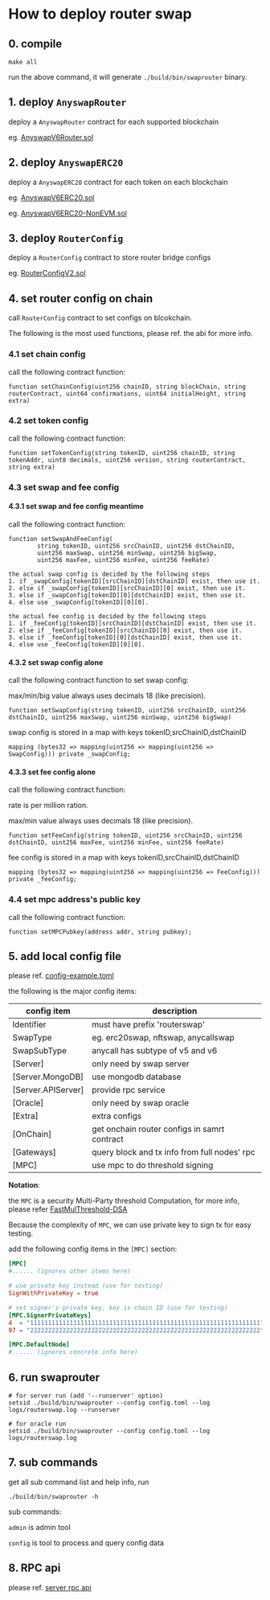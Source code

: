 # How to deploy router swap

## 0. compile

```shell
make all
```
run the above command, it will generate `./build/bin/swaprouter` binary.

## 1. deploy `AnyswapRouter`

deploy a `AnyswapRouter` contract for each supported blockchain

eg. [AnyswapV6Router.sol](https://github.com/anyswap/anyswap-v1-core/blob/master/contracts/AnyswapV6Router.sol)

## 2. deploy `AnyswapERC20`

deploy a `AnyswapERC20` contract for each token on each blockchain

eg. [AnyswapV6ERC20.sol](https://github.com/anyswap/anyswap-v1-core/blob/master/contracts/AnyswapV6ERC20.sol)

eg. [AnyswapV6ERC20-NonEVM.sol](https://github.com/anyswap/anyswap-v1-core/blob/master/contracts/AnyswapV6ERC20-NonEVM.sol)

## 3. deploy `RouterConfig`

deploy a `RouterConfig` contract to store router bridge configs

eg. [RouterConfigV2.sol](https://github.com/anyswap/router-config/blob/main/contracts/RouterConfigV2.sol)

## 4. set router config on chain

call `RouterConfig` contract to set configs on blcokchain.

The following is the most used functions, please ref. the abi for more info.

### 4.1 set chain config

call the following contract function:

```solidity
function setChainConfig(uint256 chainID, string blockChain, string routerContract, uint64 confirmations, uint64 initialHeight, string extra)
```

### 4.2 set token config

call the following contract function:

```solidity
function setTokenConfig(string tokenID, uint256 chainID, string tokenAddr, uint8 decimals, uint256 version, string routerContract, string extra)
```

### 4.3 set swap and fee config

#### 4.3.1 set swap and fee config meantime

call the following contract function:

```solidity
function setSwapAndFeeConfig(
        string tokenID, uint256 srcChainID, uint256 dstChainID,
        uint256 maxSwap, uint256 minSwap, uint256 bigSwap,
        uint256 maxFee, uint256 minFee, uint256 feeRate)
```

```text
the actual swap config is decided by the following steps
1. if _swapConfig[tokenID][srcChainID][dstChainID] exist, then use it.
2. else if _swapConfig[tokenID][srcChainID][0] exist, then use it.
3. else if _swapConfig[tokenID][0][dstChainID] exist, then use it.
4. else use _swapConfig[tokenID][0][0].
```

```text
the actual fee config is decided by the following steps
1. if _feeConfig[tokenID][srcChainID][dstChainID] exist, then use it.
2. else if _feeConfig[tokenID][srcChainID][0] exist, then use it.
3. else if _feeConfig[tokenID][0][dstChainID] exist, then use it.
4. else use _feeConfig[tokenID][0][0].
```

#### 4.3.2 set swap config alone

call the following contract function to set swap config:

max/min/big value always uses decimals 18 (like precision).

```solidity
function setSwapConfig(string tokenID, uint256 srcChainID, uint256 dstChainID, uint256 maxSwap, uint256 minSwap, uint256 bigSwap)
```

swap config is stored in a map with keys tokenID,srcChainID,dstChainID
```solidity
mapping (bytes32 => mapping(uint256 => mapping(uint256 => SwapConfig))) private _swapConfig;
```

#### 4.3.3 set fee config alone

call the following contract function:

rate is per million ration.

max/min value always uses decimals 18 (like precision).

```solidity
function setFeeConfig(string tokenID, uint256 srcChainID, uint256 dstChainID, uint256 maxFee, uint256 minFee, uint256 feeRate)
```

fee config is stored in a map with keys tokenID,srcChainID,dstChainID
```solidity
mapping (bytes32 => mapping(uint256 => mapping(uint256 => FeeConfig))) private _feeConfig;
```

### 4.4 set mpc address's public key

call the following contract function:

```solidity
function setMPCPubkey(address addr, string pubkey);
```

## 5. add local config file

please ref. [config-example.toml](https://github.com/anyswap/CrossChain-Router/blob/main/params/config-example.toml)

the following is the major config items:

| config item | description |
| --------------- | --------------- |
| Identifier | must have prefix 'routerswap' |
| SwapType | eg. erc20swap, nftswap, anycallswap |
| SwapSubType | anycall has subtype of v5 and v6 |
| [Server] | only need by swap server |
| [Server.MongoDB] | use mongodb database |
| [Server.APIServer] | provide rpc service |
| [Oracle] | only need by swap oracle |
| [Extra] | extra configs |
| [OnChain] | get onchain router configs in samrt contract |
| [Gateways] | query block and tx info from full nodes' rpc |
| [MPC] | use mpc to do threshold signing |

**Notation**:

the `MPC` is a security Multi-Party threshold Computation,
for more info, please refer [FastMulThreshold-DSA](https://github.com/anyswap/FastMulThreshold-DSA)

Because the complexity of `MPC`, we can use private key to sign tx for easy testing.

add the following config items in the `[MPC]` section:

```toml
[MPC]
#...... (ignores other items here)

# use private key instead (use for testing)
SignWithPrivateKey = true

# set signer's private key, key is chain ID (use for testing)
[MPC.SignerPrivateKeys]
4  = "1111111111111111111111111111111111111111111111111111111111111111"
97 = "2222222222222222222222222222222222222222222222222222222222222222"

[MPC.DefaultNode]
#...... (ignores concrete info here)
```

## 6. run swaprouter

```shell
# for server run (add '--runserver' option)
setsid ./build/bin/swaprouter --config config.toml --log logs/routerswap.log --runserver

# for oracle run
setsid ./build/bin/swaprouter --config config.toml --log logs/routerswap.log
```

## 7. sub commands

get all sub command list and help info, run

```shell
./build/bin/swaprouter -h
```

sub commands:

`admin` is admin tool

`config` is tool to process and query config data

## 8. RPC api

please ref. [server rpc api](https://github.com/anyswap/CrossChain-Router/blob/main/rpc/README.md)
